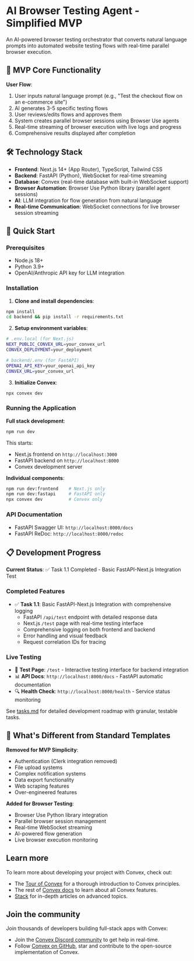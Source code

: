 # AI Browser Testing Agent - Simplified MVP

An AI-powered browser testing orchestrator that converts natural language prompts into automated website testing flows with real-time parallel browser execution.

## 🎯 MVP Core Functionality

**User Flow**:

1. User inputs natural language prompt (e.g., "Test the checkout flow on an e-commerce site")
2. AI generates 3-5 specific testing flows
3. User reviews/edits flows and approves them
4. System creates parallel browser sessions using Browser Use agents
5. Real-time streaming of browser execution with live logs and progress
6. Comprehensive results displayed after completion

## 🛠️ Technology Stack

- **Frontend**: Next.js 14+ (App Router), TypeScript, Tailwind CSS
- **Backend**: FastAPI (Python), WebSocket for real-time streaming
- **Database**: Convex (real-time database with built-in WebSocket support)
- **Browser Automation**: Browser Use Python library (parallel agent sessions)
- **AI**: LLM integration for flow generation from natural language
- **Real-time Communication**: WebSocket connections for live browser session streaming

## 🚀 Quick Start

### Prerequisites

- Node.js 18+
- Python 3.9+
- OpenAI/Anthropic API key for LLM integration

### Installation

1. **Clone and install dependencies**:

```bash
npm install
cd backend && pip install -r requirements.txt
```

2. **Setup environment variables**:

```bash
# .env.local (for Next.js)
NEXT_PUBLIC_CONVEX_URL=your_convex_url
CONVEX_DEPLOYMENT=your_deployment

# backend/.env (for FastAPI)
OPENAI_API_KEY=your_openai_api_key
CONVEX_URL=your_convex_url
```

3. **Initialize Convex**:

```bash
npx convex dev
```

### Running the Application

**Full stack development**:

```bash
npm run dev
```

This starts:

- Next.js frontend on `http://localhost:3000`
- FastAPI backend on `http://localhost:8000`
- Convex development server

**Individual components**:

```bash
npm run dev:frontend    # Next.js only
npm run dev:fastapi     # FastAPI only
npx convex dev          # Convex only
```

### API Documentation

- FastAPI Swagger UI: `http://localhost:8000/docs`
- FastAPI ReDoc: `http://localhost:8000/redoc`

## 📋 Development Progress

**Current Status**: ✅ Task 1.1 Completed - Basic FastAPI-Next.js Integration Test

### Completed Features

- ✅ **Task 1.1**: Basic FastAPI-Next.js Integration with comprehensive logging
  - FastAPI `/api/test` endpoint with detailed response data
  - Next.js `/test` page with real-time testing interface
  - Comprehensive logging on both frontend and backend
  - Error handling and visual feedback
  - Request correlation IDs for tracing

### Live Testing

- 🧪 **Test Page**: `/test` - Interactive testing interface for backend integration
- 📊 **API Docs**: `http://localhost:8000/docs` - FastAPI automatic documentation
- 🔍 **Health Check**: `http://localhost:8000/health` - Service status monitoring

See [tasks.md](./tasks.md) for detailed development roadmap with granular, testable tasks.

## 🔄 What's Different from Standard Templates

**Removed for MVP Simplicity**:

- Authentication (Clerk integration removed)
- File upload systems
- Complex notification systems
- Data export functionality
- Web scraping features
- Over-engineered features

**Added for Browser Testing**:

- Browser Use Python library integration
- Parallel browser session management
- Real-time WebSocket streaming
- AI-powered flow generation
- Live browser execution monitoring

## Learn more

To learn more about developing your project with Convex, check out:

- The [Tour of Convex](https://docs.convex.dev/get-started) for a thorough introduction to Convex principles.
- The rest of [Convex docs](https://docs.convex.dev/) to learn about all Convex features.
- [Stack](https://stack.convex.dev/) for in-depth articles on advanced topics.

## Join the community

Join thousands of developers building full-stack apps with Convex:

- Join the [Convex Discord community](https://convex.dev/community) to get help in real-time.
- Follow [Convex on GitHub](https://github.com/get-convex/), star and contribute to the open-source implementation of Convex.
